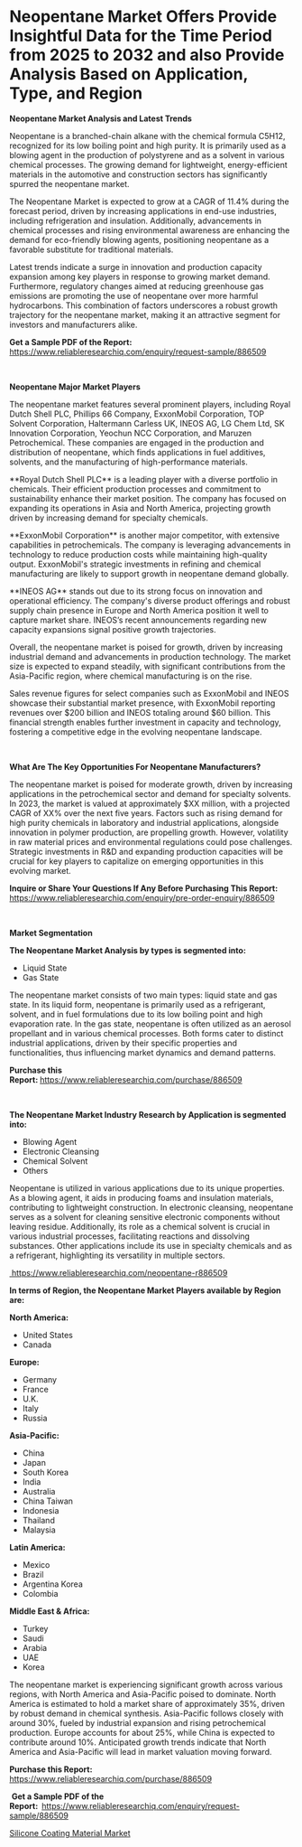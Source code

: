 <p><h1>Neopentane Market Offers Provide Insightful Data for the Time Period from 2025 to 2032 and also Provide Analysis Based on Application, Type, and Region</h1></p><p><strong>Neopentane Market Analysis and Latest Trends</strong></p>
<p><p>Neopentane is a branched-chain alkane with the chemical formula C5H12, recognized for its low boiling point and high purity. It is primarily used as a blowing agent in the production of polystyrene and as a solvent in various chemical processes. The growing demand for lightweight, energy-efficient materials in the automotive and construction sectors has significantly spurred the neopentane market.</p><p>The Neopentane Market is expected to grow at a CAGR of 11.4% during the forecast period, driven by increasing applications in end-use industries, including refrigeration and insulation. Additionally, advancements in chemical processes and rising environmental awareness are enhancing the demand for eco-friendly blowing agents, positioning neopentane as a favorable substitute for traditional materials.</p><p>Latest trends indicate a surge in innovation and production capacity expansion among key players in response to growing market demand. Furthermore, regulatory changes aimed at reducing greenhouse gas emissions are promoting the use of neopentane over more harmful hydrocarbons. This combination of factors underscores a robust growth trajectory for the neopentane market, making it an attractive segment for investors and manufacturers alike.</p></p>
<p><strong>Get a Sample PDF of the Report:&nbsp;</strong> <a href="https://www.reliableresearchiq.com/enquiry/request-sample/886509?utm_campaign=2321&utm_medium=2&utm_source=Github&utm_content=ia&utm_term=31032025&utm_id=neopentane">https://www.reliableresearchiq.com/enquiry/request-sample/886509</a></p>
<p>&nbsp;</p>
<p><strong>Neopentane Major Market Players</strong></p>
<p><p>The neopentane market features several prominent players, including Royal Dutch Shell PLC, Phillips 66 Company, ExxonMobil Corporation, TOP Solvent Corporation, Haltermann Carless UK, INEOS AG, LG Chem Ltd, SK Innovation Corporation, Yeochun NCC Corporation, and Maruzen Petrochemical. These companies are engaged in the production and distribution of neopentane, which finds applications in fuel additives, solvents, and the manufacturing of high-performance materials.</p><p>**Royal Dutch Shell PLC** is a leading player with a diverse portfolio in chemicals. Their efficient production processes and commitment to sustainability enhance their market position. The company has focused on expanding its operations in Asia and North America, projecting growth driven by increasing demand for specialty chemicals.</p><p>**ExxonMobil Corporation** is another major competitor, with extensive capabilities in petrochemicals. The company is leveraging advancements in technology to reduce production costs while maintaining high-quality output. ExxonMobil's strategic investments in refining and chemical manufacturing are likely to support growth in neopentane demand globally.</p><p>**INEOS AG** stands out due to its strong focus on innovation and operational efficiency. The company's diverse product offerings and robust supply chain presence in Europe and North America position it well to capture market share. INEOS’s recent announcements regarding new capacity expansions signal positive growth trajectories.</p><p>Overall, the neopentane market is poised for growth, driven by increasing industrial demand and advancements in production technology. The market size is expected to expand steadily, with significant contributions from the Asia-Pacific region, where chemical manufacturing is on the rise. </p><p>Sales revenue figures for select companies such as ExxonMobil and INEOS showcase their substantial market presence, with ExxonMobil reporting revenues over $200 billion and INEOS totaling around $60 billion. This financial strength enables further investment in capacity and technology, fostering a competitive edge in the evolving neopentane landscape.</p></p>
<p>&nbsp;</p>
<p><strong>What Are The Key Opportunities For Neopentane Manufacturers?</strong></p>
<p><p>The neopentane market is poised for moderate growth, driven by increasing applications in the petrochemical sector and demand for specialty solvents. In 2023, the market is valued at approximately $XX million, with a projected CAGR of XX% over the next five years. Factors such as rising demand for high purity chemicals in laboratory and industrial applications, alongside innovation in polymer production, are propelling growth. However, volatility in raw material prices and environmental regulations could pose challenges. Strategic investments in R&D and expanding production capacities will be crucial for key players to capitalize on emerging opportunities in this evolving market.</p></p>
<p><strong>Inquire or Share Your Questions If Any Before Purchasing This Report:</strong> <a href="https://www.reliableresearchiq.com/enquiry/pre-order-enquiry/886509?utm_campaign=2321&utm_medium=2&utm_source=Github&utm_content=ia&utm_term=31032025&utm_id=neopentane">https://www.reliableresearchiq.com/enquiry/pre-order-enquiry/886509</a></p>
<p>&nbsp;</p>
<p><strong>Market Segmentation</strong></p>
<p><strong>The Neopentane Market Analysis by types is segmented into:</strong></p>
<p><ul><li>Liquid State</li><li>Gas State</li></ul></p>
<p><p>The neopentane market consists of two main types: liquid state and gas state. In its liquid form, neopentane is primarily used as a refrigerant, solvent, and in fuel formulations due to its low boiling point and high evaporation rate. In the gas state, neopentane is often utilized as an aerosol propellant and in various chemical processes. Both forms cater to distinct industrial applications, driven by their specific properties and functionalities, thus influencing market dynamics and demand patterns.</p></p>
<p><strong>Purchase this Report:&nbsp;</strong><a href="https://www.reliableresearchiq.com/purchase/886509?utm_campaign=2321&utm_medium=2&utm_source=Github&utm_content=ia&utm_term=31032025&utm_id=neopentane">https://www.reliableresearchiq.com/purchase/886509</a></p>
<p>&nbsp;</p>
<p><strong>The Neopentane Market Industry Research by Application is segmented into:</strong></p>
<p><ul><li>Blowing Agent</li><li>Electronic Cleansing</li><li>Chemical Solvent</li><li>Others</li></ul></p>
<p><p>Neopentane is utilized in various applications due to its unique properties. As a blowing agent, it aids in producing foams and insulation materials, contributing to lightweight construction. In electronic cleansing, neopentane serves as a solvent for cleaning sensitive electronic components without leaving residue. Additionally, its role as a chemical solvent is crucial in various industrial processes, facilitating reactions and dissolving substances. Other applications include its use in specialty chemicals and as a refrigerant, highlighting its versatility in multiple sectors.</p></p>
<p><a href="https://www.reliableresearchiq.com/neopentane-r886509?utm_campaign=2321&utm_medium=2&utm_source=Github&utm_content=ia&utm_term=31032025&utm_id=neopentane">&nbsp;https://www.reliableresearchiq.com/neopentane-r886509</a></p>
<p><strong>In terms of Region, the Neopentane Market Players available by Region are:</strong></p>
<p>
    <p> <strong> North America: </strong>
        <ul>
            <li>United States</li>
            <li>Canada</li>
        </ul>
        </p> 
    <p> <strong> Europe: </strong>
        <ul>
            <li>Germany</li>
            <li>France</li>
            <li>U.K.</li>
            <li>Italy</li>
            <li>Russia</li>
        </ul>
        </p> 
    <p> <strong> Asia-Pacific: </strong>
        <ul>
            <li>China</li>
            <li>Japan</li>
            <li>South Korea</li>
            <li>India</li>
            <li>Australia</li>
            <li>China Taiwan</li>
            <li>Indonesia</li>
            <li>Thailand</li>
            <li>Malaysia</li>
        </ul>
        </p> 
    <p> <strong> Latin America: </strong>
        <ul>
            <li>Mexico</li>
            <li>Brazil</li>
            <li>Argentina Korea</li>
            <li>Colombia</li>
        </ul>
        </p> 
    <p> <strong> Middle East & Africa: </strong>
        <ul>
            <li>Turkey</li>
            <li>Saudi</li>
            <li>Arabia</li>
            <li>UAE</li>
            <li>Korea</li>
        </ul>
    </p>
    </p>
<p><p>The neopentane market is experiencing significant growth across various regions, with North America and Asia-Pacific poised to dominate. North America is estimated to hold a market share of approximately 35%, driven by robust demand in chemical synthesis. Asia-Pacific follows closely with around 30%, fueled by industrial expansion and rising petrochemical production. Europe accounts for about 25%, while China is expected to contribute around 10%. Anticipated growth trends indicate that North America and Asia-Pacific will lead in market valuation moving forward.</p></p>
<p><strong>Purchase this Report: </strong><a href="https://www.reliableresearchiq.com/purchase/886509?utm_campaign=2321&utm_medium=2&utm_source=Github&utm_content=ia&utm_term=31032025&utm_id=neopentane">https://www.reliableresearchiq.com/purchase/886509</a></p>
<p>&nbsp;<strong>Get a Sample PDF of the Report:&nbsp;&nbsp;</strong><a href="https://www.reliableresearchiq.com/enquiry/request-sample/886509?utm_campaign=2321&utm_medium=2&utm_source=Github&utm_content=ia&utm_term=31032025&utm_id=neopentane">https://www.reliableresearchiq.com/enquiry/request-sample/886509</a></p>
<p><strong></strong></p>
<p><p><a href="https://github.com/DianaWilson796/Market-Research-Report-List-2/blob/main/silicone-coating-material-market.md?utm_campaign=2321&utm_medium=2&utm_source=Github&utm_content=ia&utm_term=31032025&utm_id=neopentane">Silicone Coating Material Market</a></p></p>